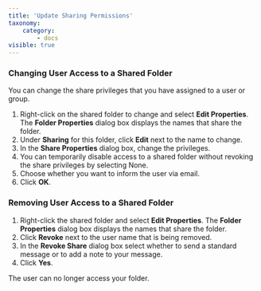 ```yaml
---
title: 'Update Sharing Permissions'
taxonomy:
    category:
        - docs
visible: true
---
```


### Changing User Access to a Shared Folder
You can change the share privileges that you have assigned to a user or group.
1. Right-click on the shared folder to change and select **Edit Properties**. The **Folder Properties** dialog box displays the names that share the folder.
2. Under **Sharing** for this folder, click **Edit** next to the name to change.
3. In the **Share Properties** dialog box, change the privileges.
4. You can temporarily disable access to a shared folder without revoking the share privileges by selecting None.
5. Choose whether you want to inform the user via email.
6. Click **OK**.

### Removing User Access to a Shared Folder
1. Right-click the shared folder and select **Edit Properties**. The **Folder Properties** dialog box displays the names that share the folder.
2. Click **Revoke** next to the user name that is being removed.
3. In the **Revoke Share** dialog box select whether to send a standard message or to add a note to your message.
4. Click **Yes**.

The user can no longer access your folder.
